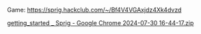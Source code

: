 Game:
https://sprig.hackclub.com/~/Bf4V4VGAxjdz4Xk4dvzd

[getting_started _ Sprig - Google Chrome 2024-07-30 16-44-17.zip](https://github.com/user-attachments/files/16742075/getting_started._.Sprig.-.Google.Chrome.2024-07-30.16-44-17.zip)
